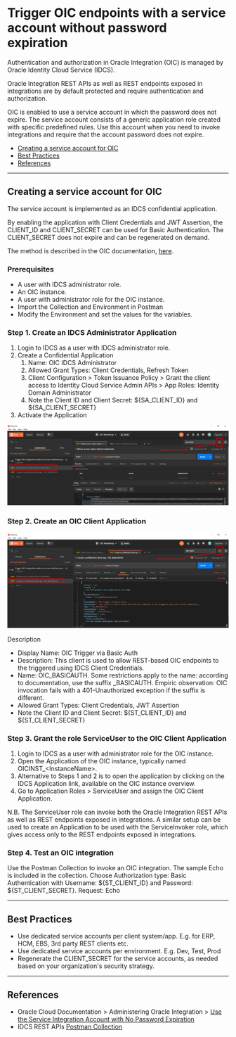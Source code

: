 # Trigger OIC endpoints with a service account without password expiration

Authentication and authorization in Oracle Integration (OIC) is managed by Oracle Identity Cloud Service (IDCS).

Oracle Integration REST APIs as well as REST endpoints exposed in integrations are by default protected and require authentication and authorization.

OIC is enabled to use a service account in which the password does not expire. The service account consists of a generic application role created with specific predefined rules. Use this account when you need to invoke integrations and require that the account password does not expire.

- [Creating a service account for OIC](#creating-a-service-account-for-oic)
- [Best Practices](#best-practices)
- [References](#references)
--------------------------------------------------------------------------------------

## Creating a service account for OIC

The service account is implemented as an IDCS confidential application.

By enabling the application with Client Credentials and JWT Assertion, the CLIENT_ID and CLIENT_SECRET can be used for Basic Authentication. The CLIENT_SECRET does not expire and can be regenerated on demand.

The method is described in the OIC documentation, [here](https://docs.oracle.com/en/cloud/paas/integration-cloud/integration-cloud-auton/use-service-integration-account-no-password-expiration.html).

### Prerequisites
- A user with IDCS administrator role.
- An OIC instance.
- A user with administrator role for the OIC instance.
- Import the Collection and Environment in Postman
- Modify the Environment and set the values for the variables.

### Step 1. Create an IDCS Administrator Application
1. Login to IDCS as a user with IDCS administrator role.
1. Create a Confidential Application
    1. Name: OIC IDCS Administrator
    1. Allowed Grant Types: Client Credentials, Refresh Token
    1. Client Configuration > Token Issuance Policy > Grant the client access to Identity Cloud Service Admin APIs > App Roles: Identity Domain Administrator
    1. Note the Client ID and Client Secret: ${SA_CLIENT_ID} and ${SA_CLIENT_SECRET}
1. Activate the Application

![Obtain an access token by using the Postman Collection. __Request:__ Obtain access_token (client credentials)](media/access-token.png)

### Step 2. Create an OIC Client Application
![Create a Confidential Application, by using the Postman Collection. __Request:__ Create a confidential client app - OIC_BASICAUTH](media/oic-client-app.png)

Description
- Display Name: OIC Trigger via Basic Auth
- Description: This client is used to allow REST-based OIC endpoints to the triggered using IDCS Client Credentials.
- Name: OIC_BASICAUTH. Some restrictions apply to the name: according to documentation, use the suffix \_BASICAUTH. Empiric observation: OIC invocation fails with a 401-Unauthorized exception if the suffix is different.
- Allowed Grant Types: Client Credentials, JWT Assertion
- Note the Client ID and Client Secret: ${ST_CLIENT_ID} and ${ST_CLIENT_SECRET}

### Step 3. Grant the role ServiceUser to the OIC Client Application

1. Login to IDCS as a user with administrator role for the OIC instance.
2. Open the Application of the OIC instance, typically named OICINST_\<InstanceName\>.
3. Alternative to Steps 1 and 2 is to open the application by clicking on the IDCS Application link, available on the OIC instance overview.
4. Go to Application Roles > ServiceUser and assign the OIC Client Application.

N.B. The ServiceUser role can invoke both the Oracle Integration REST APIs as well as REST endpoints exposed in integrations.
A similar setup can be used to create an Application to be used with the ServiceInvoker role, which gives access only to the REST endpoints exposed in integrations.

### Step 4. Test an OIC integration
Use the Postman Collection to invoke an OIC integration. The sample Echo is included in the collection.
Choose Authorization type: Basic Authentication with Username: ${ST_CLIENT_ID} and Password: ${ST_CLIENT_SECRET}.
Request: Echo

--------------------------------------------------------------------------------------

## Best Practices
- Use dedicated service accounts per client system/app. E.g. for ERP, HCM, EBS, 3rd party REST clients etc.
- Use dedicated service accounts per environment. E.g. Dev, Test, Prod
- Regenerate the CLIENT_SECRET for the service accounts, as needed based on your organization's security strategy.

--------------------------------------------------------------------------------------

## References
- Oracle Cloud Documentation > Administering Oracle Integration > [Use the Service Integration Account with No Password Expiration](https://docs.oracle.com/en/cloud/paas/integration-cloud/integration-cloud-auton/use-service-integration-account-no-password-expiration.html)
- IDCS REST APIs [Postman Collection](https://github.com/oracle/idm-samples/tree/master/idcs-rest-clients)
